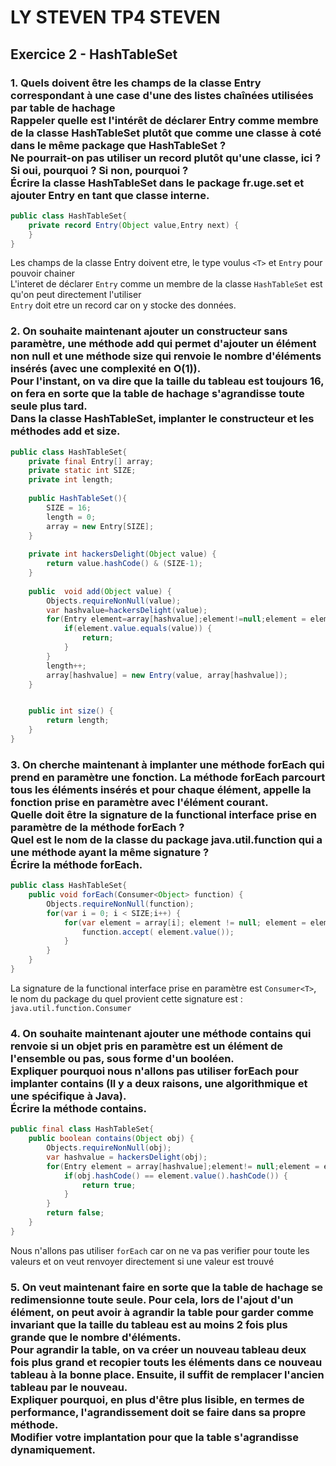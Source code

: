 # LY STEVEN TP4 STEVEN

## Exercice 2 - HashTableSet

### 1. Quels doivent être les champs de la classe Entry correspondant à une case d'une des listes chaînées utilisées par table de hachage<br>Rappeler quelle est l'intérêt de déclarer Entry comme membre de la classe HashTableSet plutôt que comme une classe à coté dans le même package que HashTableSet ?<br>Ne pourrait-on pas utiliser un record plutôt qu'une classe, ici ? Si oui, pourquoi ? Si non, pourquoi ?<br>Écrire la classe HashTableSet dans le package fr.uge.set et ajouter Entry en tant que classe interne.
```java
public class HashTableSet{
	private record Entry(Object value,Entry next) {
	}
}
```
Les champs de la classe Entry doivent etre, le type voulus ``<T>`` et ``Entry`` pour pouvoir chainer 
<br> L'interet de déclarer ``Entry`` comme un membre de la classe ``HashTableSet`` est qu'on peut directement l'utiliser
<br> ``Entry`` doit etre un record car on y stocke des données.

### 2. On souhaite maintenant ajouter un constructeur sans paramètre, une méthode add qui permet d'ajouter un élément non null et une méthode size qui renvoie le nombre d'éléments insérés (avec une complexité en O(1)).<br>Pour l'instant, on va dire que la taille du tableau est toujours 16, on fera en sorte que la table de hachage s'agrandisse toute seule plus tard.<br>Dans la classe HashTableSet, implanter le constructeur et les méthodes add et size.

```java
public class HashTableSet{
	private final Entry[] array;
	private static int SIZE;
	private int length;
	
	public HashTableSet(){
		SIZE = 16;
		length = 0;
		array = new Entry[SIZE];
	}
	
	private int hackersDelight(Object value) {
		return value.hashCode() & (SIZE-1);
	}
	
	public  void add(Object value) {
		Objects.requireNonNull(value);
		var hashvalue=hackersDelight(value);
		for(Entry element=array[hashvalue];element!=null;element = element.next()){
			if(element.value.equals(value)) {
				return;
			}
		}
		length++;
		array[hashvalue] = new Entry(value, array[hashvalue]);
	}


	public int size() {
		return length;
	}
}
```

### 3. On cherche maintenant à implanter une méthode forEach qui prend en paramètre une fonction. La méthode forEach parcourt tous les éléments insérés et pour chaque élément, appelle la fonction prise en paramètre avec l'élément courant.<br>Quelle doit être la signature de la functional interface prise en paramètre de la méthode forEach ?<br>Quel est le nom de la classe du package java.util.function qui a une méthode ayant la même signature ?<br>Écrire la méthode forEach.

```java
public class HashTableSet{
	public void forEach(Consumer<Object> function) {
		Objects.requireNonNull(function);
		for(var i = 0; i < SIZE;i++) {
			for(var element = array[i]; element != null; element = element.next()) {
				function.accept( element.value());
			}
		}
	}
}
```
La signature de la functional interface prise en paramètre est ``Consumer<T>``,  le nom du package du quel provient cette signature est : ``java.util.function.Consumer``

### 4. On souhaite maintenant ajouter une méthode contains qui renvoie si un objet pris en paramètre est un élément de l'ensemble ou pas, sous forme d'un booléen.<br>Expliquer pourquoi nous n'allons pas utiliser forEach pour implanter contains (Il y a deux raisons, une algorithmique et une spécifique à Java).<br>Écrire la méthode contains.
```java
public final class HashTableSet{
	public boolean contains(Object obj) {
		Objects.requireNonNull(obj);
		var hashvalue = hackersDelight(obj);
		for(Entry element = array[hashvalue];element!= null;element = element.next()) {
			if(obj.hashCode() == element.value().hashCode()) {
				return true;
			}
		}
		return false;
	}
}
```
Nous n'allons pas utiliser ``forEach`` car on ne va pas verifier pour toute les valeurs et on veut renvoyer directement si une valeur est trouvé

### 5. On veut maintenant faire en sorte que la table de hachage se redimensionne toute seule. Pour cela, lors de l'ajout d'un élément, on peut avoir à agrandir la table pour garder comme invariant que la taille du tableau est au moins 2 fois plus grande que le nombre d'éléments.<br>Pour agrandir la table, on va créer un nouveau tableau deux fois plus grand et recopier touts les éléments dans ce nouveau tableau à la bonne place. Ensuite, il suffit de remplacer l'ancien tableau par le nouveau.<br>Expliquer pourquoi, en plus d'être plus lisible, en termes de performance, l'agrandissement doit se faire dans sa propre méthode.<br>Modifier votre implantation pour que la table s'agrandisse dynamiquement.
`````